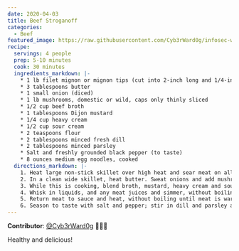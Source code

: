 ```yaml
---
date: 2020-04-03
title: Beef Stroganoff
categories:
  - Beef
featured_image: https://raw.githubusercontent.com/Cyb3rWard0g/infosec-well-done/master/docs/images/posts/beef-stroganoff.jpg
recipe:
  servings: 4 people
  prep: 5-10 minutes
  cook: 30 minutes
  ingredients_markdown: |-
    * 1 lb filet mignon or mignon tips (cut into 2-inch long and 1/4-inch wide)
    * 3 tablespoons butter
    * 1 small onion (diced)
    * 1 lb mushrooms, domestic or wild, caps only thinly sliced
    * 1/2 cup beef broth
    * 1 tablespoons Dijon mustard
    * 1/4 cup heavy cream
    * 1/2 cup sour cream
    * 2 teaspoons flour
    * 2 tablespoons minced fresh dill
    * 2 tablespoons minced parsley
    * Salt and freshly grounded black pepper (to taste)
    * 8 ounces medium egg noodles, cooked
  directions_markdown: |-
    1. Heat large non-stick skillet over high heat and sear meat on all sides, for about a minute. Work in small batches so meat does not give off liquid. Remove to a plate.
    2. In a clean wide skillet, heat butter. Sweat onions and add mushrooms and saute over until deep golden, about 20 minutes.
    3. While this is cooking, blend broth, mustard, heavy cream and sour cream together. Lower heat, add flour and cook stirring for a minute.
    4. Whisk in liquids, and any meat juices and simmer, without boiling until sauce thickens, about 5 minutes.
    5. Return meat to sauce and heat, without boiling until meat is warmed through.
    6. Season to taste with salt and pepper; stir in dill and parsley and spoon over noodles. 
---
```


**Contributor**: [@Cyb3rWard0g](https://twitter.com/Cyb3rWard0g) 🧑🏽‍🍳

Healthy and delicious!